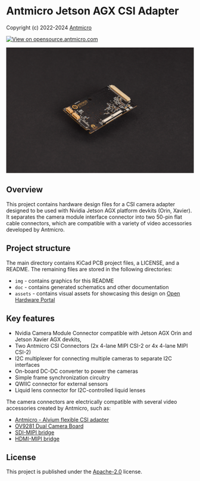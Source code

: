 # Antmicro Jetson AGX CSI Adapter

Copyright (c) 2022-2024 [Antmicro](https://www.antmicro.com)

[![View on opensource.antmicro.com](https://img.shields.io/badge/View%20on-Antmicro%20Open%20Source%20Portal-332d37?style=flat-square)](https://opensource.antmicro.com/projects/jetson-agx-csi-adapter)

![Adapter Photo](img/xavier-agx-csi-adapter.png)

## Overview
This project contains hardware design files for a CSI camera adapter designed to be used with Nvidia Jetson AGX platform devkits (Orin, Xavier).
It separates the camera module interface connector into two 50-pin flat cable connectors, which are compatible with a variety of video accessories developed by Antmicro.
 
## Project structure
The main directory contains KiCad PCB project files, a LICENSE, and a README.
The remaining files are stored in the following directories:

* `img` - contains graphics for this README
* `doc` - contains generated schematics and other documentation
* `assets` - contains visual assets for showcasing this design on [Open Hardware Portal](https://openhardware.antmicro.com)

## Key features
* Nvidia Camera Module Connector compatible with Jetson AGX Orin and Jetson Xavier AGX devkits,
* Two Antmicro CSI Connectors (2x 4-lane MIPI CSI-2 or 4x 4-lane MIPI CSI-2)
* I2C multiplexer for connecting multiple cameras to separate I2C interfaces
* On-board DC-DC converter to power the cameras
* Simple frame synchronization circuitry
* QWIIC connector for external sensors
* Liquid lens connector for I2C-controlled liquid lenses

The camera connectors are electrically compatible with several video accessories created by Antmicro, such as:
 
* [Antmicro - Alvium flexible CSI adapter](https://github.com/antmicro/alvium-flexible-csi-adapter)
* [OV9281 Dual Camera Board](https://github.com/antmicro/ov9281-camera-board)
* [SDI-MIPI bridge](https://github.com/antmicro/sdi-mipi-bridge)
* [HDMI-MIPI bridge](https://github.com/antmicro/hdmi-mipi-bridge)

## License
This project is published under the [Apache-2.0](LICENSE) license.
